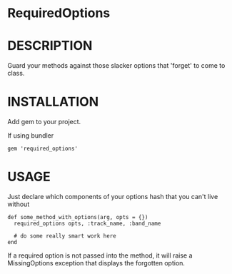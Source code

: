 RequiredOptions
=======

# DESCRIPTION

Guard your methods against those slacker options that 'forget' to come to class.

# INSTALLATION

Add gem to your project.

If using bundler

    gem 'required_options'

# USAGE

Just declare which components of your options hash that you can't live without

    def some_method_with_options(arg, opts = {})
      required_options opts, :track_name, :band_name

      # do some really smart work here
    end

If a required option is not passed into the method, it will raise a MissingOptions exception that displays the forgotten option.
